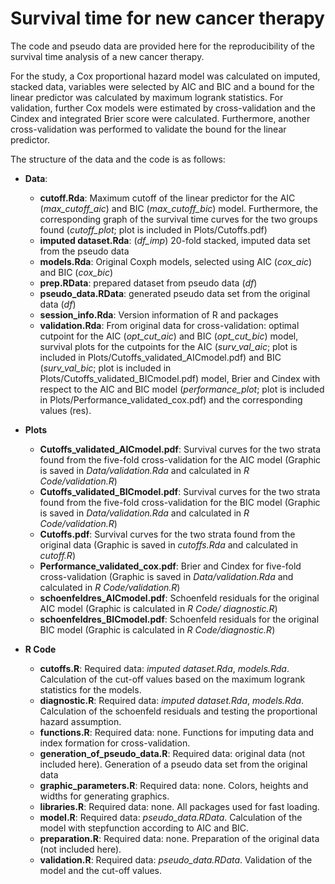 # Survival time for new cancer therapy
The code and pseudo data are provided here for the reproducibility of the survival time analysis of a new cancer therapy.

For the study, a Cox proportional hazard model was calculated on imputed, stacked data, variables were selected by AIC and BIC and a bound for the linear predictor was calculated by maximum logrank statistics. For validation, further Cox models were estimated by cross-validation and the Cindex and integrated Brier score were calculated. Furthermore, another cross-validation was performed to validate the bound for the linear predictor.

The structure of the data and the code is as follows:

- **Data**:
  - **cutoff.Rda**: Maximum cutoff of the linear predictor for the AIC (*max_cutoff_aic*) and BIC (*max_cutoff_bic*) model. Furthermore, the corresponding graph of the survival time curves for the two groups found (*cutoff_plot*; plot is included in Plots/Cutoffs.pdf)
  - **imputed dataset.Rda**: (*df_imp*) 20-fold stacked, imputed data set from the pseudo data
  - **models.Rda**: Original Coxph models, selected using AIC (*cox_aic*) and BIC (*cox_bic*)
  - **prep.RData**: prepared dataset from pseudo data (*df*)
  - **pseudo_data.RData**: generated pseudo data set from the original data (*df*)
  - **session_info.Rda**: Version information of R and packages
  - **validation.Rda**: From original data for cross-validation: optimal cutpoint for the AIC (*opt_cut_aic*) and BIC (*opt_cut_bic*) model, survival plots for the cutpoints for the AIC (*surv_val_aic*; plot is included in Plots/Cutoffs_validated_AICmodel.pdf) and BIC (*surv_val_bic*; plot is included in Plots/Cutoffs_validated_BICmodel.pdf) model, Brier and Cindex with respect to the AIC and BIC model (*performance_plot*; plot is included in Plots/Performance_validated_cox.pdf) and the corresponding values (res).
  
- **Plots**
  - **Cutoffs_validated_AICmodel.pdf**: Survival curves for the two strata found from the five-fold cross-validation for the AIC model (Graphic is saved in *Data/validation.Rda* and calculated in *R Code/validation.R*)
  - **Cutoffs_validated_BICmodel.pdf**: Survival curves for the two strata found from the five-fold cross-validation for the BIC model (Graphic is saved in *Data/validation.Rda* and calculated in *R Code/validation.R*)
  - **Cutoffs.pdf**: Survival curves for the two strata found from the original data (Graphic is saved in *cutoffs.Rda* and calculated in *cutoff.R*)
  - **Performance_validated_cox.pdf**: Brier and Cindex for five-fold cross-validation (Graphic is saved in *Data/validation.Rda* and calculated in *R Code/validation.R*)
  - **schoenfeldres_AICmodel.pdf**: Schoenfeld residuals for the original AIC model (Graphic is calculated in *R Code/ diagnostic.R*)
  - **schoenfeldres_BICmodel.pdf**: Schoenfeld residuals for the original BIC model (Graphic is calculated in *R Code/diagnostic.R*)
  
- **R Code**
  - **cutoffs.R**: Required data: *imputed dataset.Rda*, *models.Rda*. Calculation of the cut-off values based on the maximum logrank statistics for the models. 
  - **diagnostic.R**: Required data: *imputed dataset.Rda*, *models.Rda*. Calculation of the schoenfeld residuals and testing the proportional hazard assumption.
  - **functions.R**: Required data: none. Functions for imputing data and index formation for cross-validation.
  - **generation_of_pseudo_data.R**: Required data: original data (not included here). Generation of a pseudo data set from the original data
  - **graphic_parameters.R**: Required data: none. Colors, heights and widths for generating graphics.
  - **libraries.R**: Required data: none. All packages used for fast loading.
  - **model.R**: Required data: *pseudo_data.RData*. Calculation of the model with stepfunction according to AIC and BIC.
  - **preparation.R**: Required data: none. Preparation of the original data (not included here).
  - **validation.R**: Required data: *pseudo_data.RData*. Validation of the model and the cut-off values.
  
  

